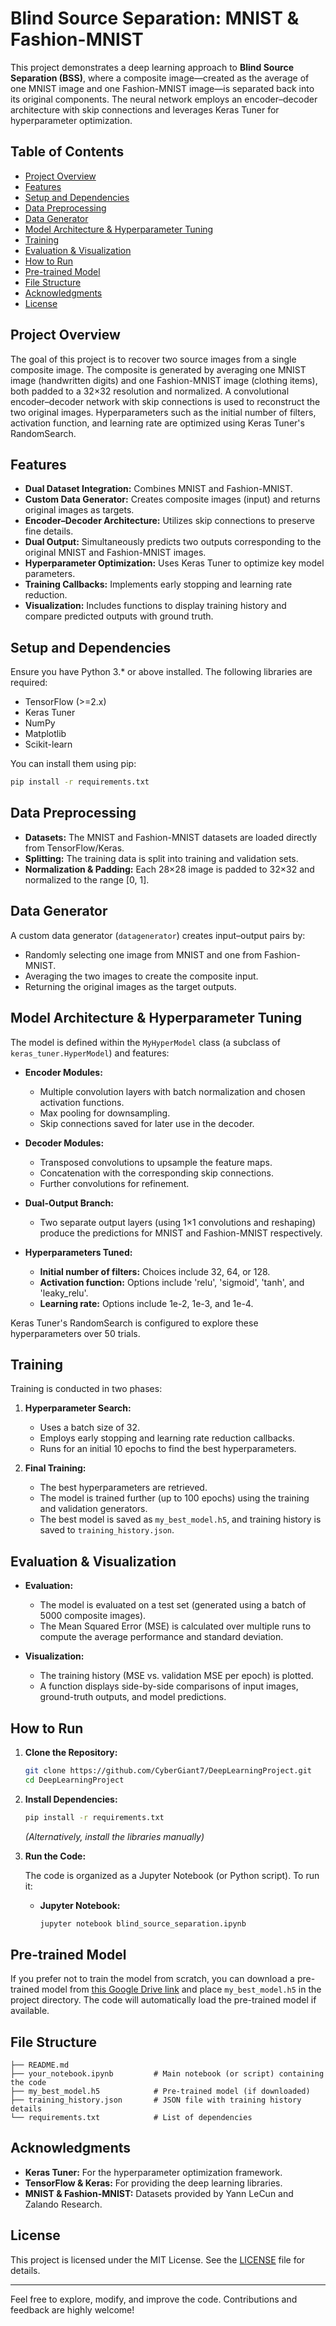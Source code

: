 # Blind Source Separation: MNIST & Fashion-MNIST

This project demonstrates a deep learning approach to **Blind Source Separation (BSS)**, where a composite image—created as the average of one MNIST image and one Fashion-MNIST image—is separated back into its original components. The neural network employs an encoder–decoder architecture with skip connections and leverages Keras Tuner for hyperparameter optimization.

## Table of Contents

- [Project Overview](#project-overview)
- [Features](#features)
- [Setup and Dependencies](#setup-and-dependencies)
- [Data Preprocessing](#data-preprocessing)
- [Data Generator](#data-generator)
- [Model Architecture & Hyperparameter Tuning](#model-architecture--hyperparameter-tuning)
- [Training](#training)
- [Evaluation & Visualization](#evaluation--visualization)
- [How to Run](#how-to-run)
- [Pre-trained Model](#pre-trained-model)
- [File Structure](#file-structure)
- [Acknowledgments](#acknowledgments)
- [License](#license)

## Project Overview

The goal of this project is to recover two source images from a single composite image. The composite is generated by averaging one MNIST image (handwritten digits) and one Fashion-MNIST image (clothing items), both padded to a 32×32 resolution and normalized. A convolutional encoder–decoder network with skip connections is used to reconstruct the two original images. Hyperparameters such as the initial number of filters, activation function, and learning rate are optimized using Keras Tuner's RandomSearch.

## Features

- **Dual Dataset Integration:** Combines MNIST and Fashion-MNIST.
- **Custom Data Generator:** Creates composite images (input) and returns original images as targets.
- **Encoder–Decoder Architecture:** Utilizes skip connections to preserve fine details.
- **Dual Output:** Simultaneously predicts two outputs corresponding to the original MNIST and Fashion-MNIST images.
- **Hyperparameter Optimization:** Uses Keras Tuner to optimize key model parameters.
- **Training Callbacks:** Implements early stopping and learning rate reduction.
- **Visualization:** Includes functions to display training history and compare predicted outputs with ground truth.

## Setup and Dependencies

Ensure you have Python 3.* or above installed. The following libraries are required:

- TensorFlow (>=2.x)
- Keras Tuner
- NumPy
- Matplotlib
- Scikit-learn

You can install them using pip:

```bash
pip install -r requirements.txt
```

## Data Preprocessing

- **Datasets:** The MNIST and Fashion-MNIST datasets are loaded directly from TensorFlow/Keras.
- **Splitting:** The training data is split into training and validation sets.
- **Normalization & Padding:** Each 28×28 image is padded to 32×32 and normalized to the range [0, 1].

## Data Generator

A custom data generator (`datagenerator`) creates input–output pairs by:
- Randomly selecting one image from MNIST and one from Fashion-MNIST.
- Averaging the two images to create the composite input.
- Returning the original images as the target outputs.

## Model Architecture & Hyperparameter Tuning

The model is defined within the `MyHyperModel` class (a subclass of `keras_tuner.HyperModel`) and features:

- **Encoder Modules:**  
  - Multiple convolution layers with batch normalization and chosen activation functions.
  - Max pooling for downsampling.
  - Skip connections saved for later use in the decoder.
  
- **Decoder Modules:**  
  - Transposed convolutions to upsample the feature maps.
  - Concatenation with the corresponding skip connections.
  - Further convolutions for refinement.
  
- **Dual-Output Branch:**  
  - Two separate output layers (using 1×1 convolutions and reshaping) produce the predictions for MNIST and Fashion-MNIST respectively.
  
- **Hyperparameters Tuned:**  
  - **Initial number of filters:** Choices include 32, 64, or 128.
  - **Activation function:** Options include 'relu', 'sigmoid', 'tanh', and 'leaky_relu'.
  - **Learning rate:** Options include 1e-2, 1e-3, and 1e-4.

Keras Tuner's RandomSearch is configured to explore these hyperparameters over 50 trials.

## Training

Training is conducted in two phases:

1. **Hyperparameter Search:**  
   - Uses a batch size of 32.
   - Employs early stopping and learning rate reduction callbacks.
   - Runs for an initial 10 epochs to find the best hyperparameters.
   
2. **Final Training:**  
   - The best hyperparameters are retrieved.
   - The model is trained further (up to 100 epochs) using the training and validation generators.
   - The best model is saved as `my_best_model.h5`, and training history is saved to `training_history.json`.

## Evaluation & Visualization

- **Evaluation:**  
  - The model is evaluated on a test set (generated using a batch of 5000 composite images).
  - The Mean Squared Error (MSE) is calculated over multiple runs to compute the average performance and standard deviation.

- **Visualization:**  
  - The training history (MSE vs. validation MSE per epoch) is plotted.
  - A function displays side-by-side comparisons of input images, ground-truth outputs, and model predictions.

## How to Run

1. **Clone the Repository:**

   ```bash
   git clone https://github.com/CyberGiant7/DeepLearningProject.git
   cd DeepLearningProject
   ```

2. **Install Dependencies:**

   ```bash
   pip install -r requirements.txt
   ```

   *(Alternatively, install the libraries manually)*

3. **Run the Code:**

   The code is organized as a Jupyter Notebook (or Python script). To run it:
   
   - **Jupyter Notebook:**
   
     ```bash
     jupyter notebook blind_source_separation.ipynb
     ```

## Pre-trained Model

If you prefer not to train the model from scratch, you can download a pre-trained model from [this Google Drive link](https://drive.google.com/drive/folders/1xSbRVtzoqzxR1g6U22gGWiE1_MDVKpif?usp=sharing) and place `my_best_model.h5` in the project directory. The code will automatically load the pre-trained model if available.

## File Structure

```
├── README.md
├── your_notebook.ipynb         # Main notebook (or script) containing the code
├── my_best_model.h5            # Pre-trained model (if downloaded)
├── training_history.json       # JSON file with training history details
└── requirements.txt            # List of dependencies
```

## Acknowledgments

- **Keras Tuner:** For the hyperparameter optimization framework.
- **TensorFlow & Keras:** For providing the deep learning libraries.
- **MNIST & Fashion-MNIST:** Datasets provided by Yann LeCun and Zalando Research.

## License

This project is licensed under the MIT License. See the [LICENSE](LICENSE) file for details.

---

Feel free to explore, modify, and improve the code. Contributions and feedback are highly welcome!

